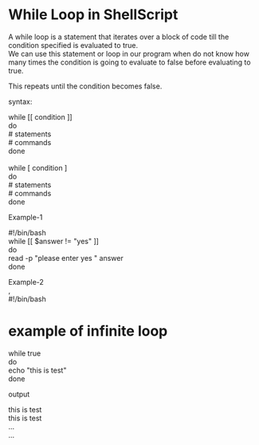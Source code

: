 <h1> While Loop in ShellScript</h1>


<p>

A while loop is a statement that iterates over a block of code till the condition specified is evaluated to true.<br> We can use this statement or loop in our program when do not know how many times the condition is going to evaluate to false before evaluating to true.<br>

This repeats until the condition becomes false.<br>


syntax:<br>

while [[ condition ]]<br>
do<br>
    # statements<br>
    # commands<br>
done<br>
<br>
while [ condition ]<br>
do<br>
    # statements<br>
    # commands<br>
done<br>


Example-1<br>

#!/bin/bash<br>
while [[ $answer != "yes" ]]<br>
do<br>
    read -p "please enter yes " answer<br>
done<br>


Example-2<br>
,<br>
#!/bin/bash<br>
# example of infinite loop<br>
while true<br>
do<br>
    echo "this is test"<br>
done<br>


output<br>

this is test<br>
this is test<br>
...<br>
...<br>


</p>